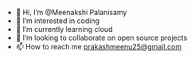 - 👋 Hi, I’m @Meenakshi Palanisamy
- 👀 I’m interested in coding
- 🌱 I’m currently learning cloud
- 💞️ I’m looking to collaborate on open source projects
- 📫 How to reach me prakashmeenu25@gmail.com

<!---
Meenaa0988/Meenaa0988 is a ✨ special ✨ repository because its `README.md` (this file) appears on your GitHub profile.
You can click the Preview link to take a look at your changes.
--->
